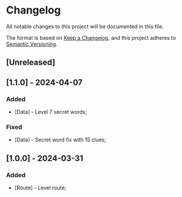 # Changelog

All notable changes to this project will be documented in this file.

The format is based on [Keep a Changelog](https://keepachangelog.com/en/1.0.0/),
and this project adheres to [Semantic Versioning](https://semver.org/spec/v2.0.0.html).

## [Unreleased]

## [1.1.0] - 2024-04-07

### Added

- [Data] - Level 7 secret words;

### Fixed

- [Data] - Secret word fix with 15 clues;

## [1.0.0] - 2024-03-31

### Added

- [Route] - Level route;
